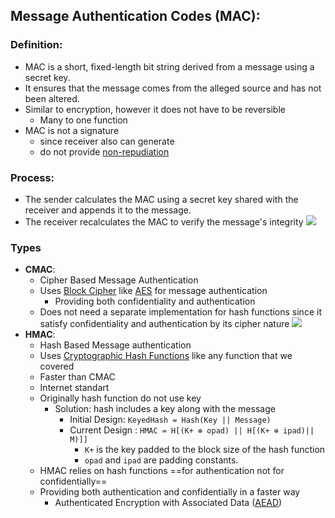 ## Message Authentication Codes (MAC):
### Definition: 
- MAC is a short, fixed-length bit string derived from a message using a secret key.
- It ensures that the message comes from the alleged source and has not been altered.
- Similar to encryption, however it does not have to be reversible
	- Many to one function
- MAC is not a signature
	- since receiver also can generate
	- do not provide [non-repudiation](https://www.cryptomathic.com/products/authentication-signing/digital-signatures-faqs/what-is-non-repudiation#:~:text=Non%2Drepudiation%20is%20the%20assurance,origin%20and%20integrity%20of%20data.)
### Process: 
- The sender calculates the MAC using a secret key shared with the receiver and appends it to the message. 
- The receiver recalculates the MAC to verify the message's integrity
![](MAC.png)
### Types
- **CMAC**: 
	- Cipher Based Message Authentication
	- Uses [Block Cipher](Block%20Cipher.md) like [AES](AES.md)  for message authentication
		- Providing both confidentiality and authentication
	- Does not need a separate implementation for hash functions since it satisfy confidentiality and authentication by its cipher nature
	![](CMAC.png)
- **HMAC**: 
	- Hash Based Message authentication
	-  Uses [Cryptographic Hash Functions](Cryptographic%20Hash%20Functions.md) like any function that we covered
	- Faster than CMAC 
	- Internet standart
	- Originally hash function do not use key
		- Solution: hash includes a key along with the message
			- Initial Design: `KeyedHash = Hash(Key || Message)`
			- Current Design : `HMAC = H[(K+ ⊕ opad) || H[(K+ ⊕ ipad)|| M)]]`
				- `K+` is the key padded to the block size of the hash function
				- `opad` and `ipad` are padding constants.
	- HMAC relies on hash functions ==for authentication not for confidentially==
	- Providing both authentication and confidentially in a faster way
		- Authenticated Encryption with Associated Data ([AEAD](AEAD.md))
